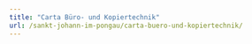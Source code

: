 ```yaml
---
title: "Carta Büro- und Kopiertechnik"
url: /sankt-johann-im-pongau/carta-buero-und-kopiertechnik/
---
```

